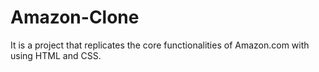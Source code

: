 # Amazon-Clone
It is a project that replicates the core functionalities of Amazon.com with using HTML and CSS.
